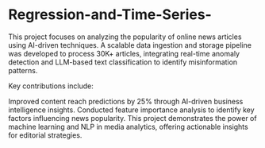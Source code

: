 # Regression-and-Time-Series-

This project focuses on analyzing the popularity of online news articles using AI-driven techniques. A scalable data ingestion and storage pipeline was developed to process 30K+ articles, integrating real-time anomaly detection and LLM-based text classification to identify misinformation patterns.

Key contributions include:

Improved content reach predictions by 25% through AI-driven business intelligence insights.
Conducted feature importance analysis to identify key factors influencing news popularity.
This project demonstrates the power of machine learning and NLP in media analytics, offering actionable insights for editorial strategies. 
